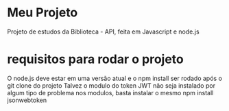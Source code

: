 # Meu Projeto

Projeto de estudos da Biblioteca - API, feita em Javascript e node.js

# requisitos para rodar o projeto 
O node.js deve estar em uma versão atual e o npm install ser rodado após o git clone do projeto 
Talvez o modulo do token JWT não seja instalado por algum tipo de problema nos modulos, basta instalar o mesmo npm install jsonwebtoken
